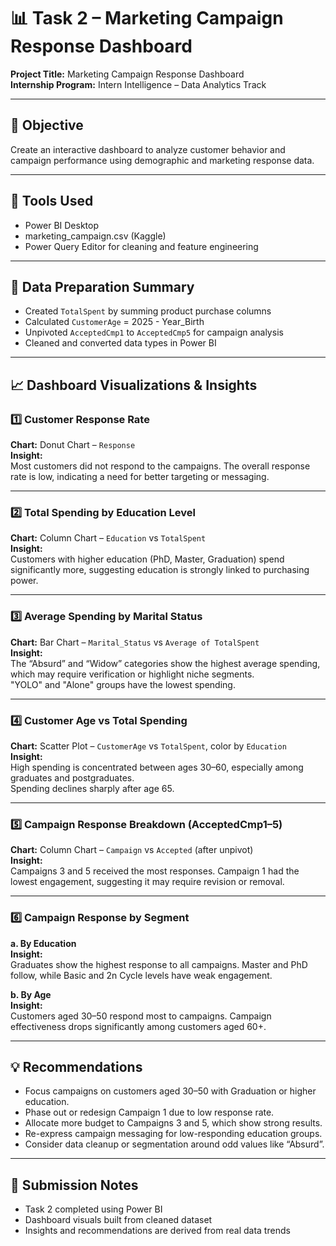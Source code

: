 
# 📊 Task 2 – Marketing Campaign Response Dashboard  
**Project Title:** Marketing Campaign Response Dashboard  
**Internship Program:** Intern Intelligence – Data Analytics Track

---

## 🎯 Objective  
Create an interactive dashboard to analyze customer behavior and campaign performance using demographic and marketing response data.

---

## 🧰 Tools Used  
- Power BI Desktop  
- marketing_campaign.csv (Kaggle)  
- Power Query Editor for cleaning and feature engineering

---

## 🧹 Data Preparation Summary  
- Created `TotalSpent` by summing product purchase columns  
- Calculated `CustomerAge` = 2025 - Year_Birth  
- Unpivoted `AcceptedCmp1` to `AcceptedCmp5` for campaign analysis  
- Cleaned and converted data types in Power BI

---

## 📈 Dashboard Visualizations & Insights

### 1️⃣ Customer Response Rate  
**Chart:** Donut Chart – `Response`  
**Insight:**  
Most customers did not respond to the campaigns. The overall response rate is low, indicating a need for better targeting or messaging.

---

### 2️⃣ Total Spending by Education Level  
**Chart:** Column Chart – `Education` vs `TotalSpent`  
**Insight:**  
Customers with higher education (PhD, Master, Graduation) spend significantly more, suggesting education is strongly linked to purchasing power.

---

### 3️⃣ Average Spending by Marital Status  
**Chart:** Bar Chart – `Marital_Status` vs `Average of TotalSpent`  
**Insight:**  
The “Absurd” and “Widow” categories show the highest average spending, which may require verification or highlight niche segments.  
"YOLO" and "Alone" groups have the lowest spending.

---

### 4️⃣ Customer Age vs Total Spending  
**Chart:** Scatter Plot – `CustomerAge` vs `TotalSpent`, color by `Education`  
**Insight:**  
High spending is concentrated between ages 30–60, especially among graduates and postgraduates.  
Spending declines sharply after age 65.

---

### 5️⃣ Campaign Response Breakdown (AcceptedCmp1–5)  
**Chart:** Column Chart – `Campaign` vs `Accepted` (after unpivot)  
**Insight:**  
Campaigns 3 and 5 received the most responses. Campaign 1 had the lowest engagement, suggesting it may require revision or removal.

---

### 6️⃣ Campaign Response by Segment

**a. By Education**  
**Insight:**  
Graduates show the highest response to all campaigns. Master and PhD follow, while Basic and 2n Cycle levels have weak engagement.

**b. By Age**  
**Insight:**  
Customers aged 30–50 respond most to campaigns. Campaign effectiveness drops significantly among customers aged 60+.

---

## 💡 Recommendations

- Focus campaigns on customers aged 30–50 with Graduation or higher education.  
- Phase out or redesign Campaign 1 due to low response rate.  
- Allocate more budget to Campaigns 3 and 5, which show strong results.  
- Re-express campaign messaging for low-responding education groups.  
- Consider data cleanup or segmentation around odd values like “Absurd”.

---

## 📎 Submission Notes  
- Task 2 completed using Power BI  
- Dashboard visuals built from cleaned dataset  
- Insights and recommendations are derived from real data trends
